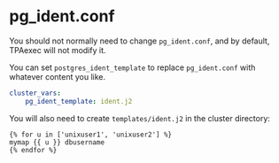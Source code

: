 # pg_ident.conf

You should not normally need to change `pg_ident.conf`, and by default,
TPAexec will not modify it.

You can set `postgres_ident_template` to replace `pg_ident.conf` with
whatever content you like.

```yaml
cluster_vars:
    pg_ident_template: ident.j2
```

You will also need to create `templates/ident.j2` in the cluster
directory:

```jinja2
{% for u in ['unixuser1', 'unixuser2'] %}
mymap {{ u }} dbusername
{% endfor %}
```
